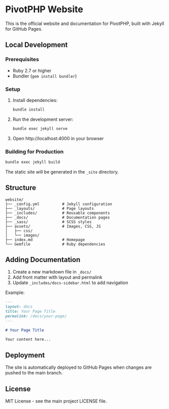 # PivotPHP Website

This is the official website and documentation for PivotPHP, built with Jekyll for GitHub Pages.

## Local Development

### Prerequisites

- Ruby 2.7 or higher
- Bundler (`gem install bundler`)

### Setup

1. Install dependencies:
   ```bash
   bundle install
   ```

2. Run the development server:
   ```bash
   bundle exec jekyll serve
   ```

3. Open http://localhost:4000 in your browser

### Building for Production

```bash
bundle exec jekyll build
```

The static site will be generated in the `_site` directory.

## Structure

```
website/
├── _config.yml          # Jekyll configuration
├── _layouts/            # Page layouts
├── _includes/           # Reusable components
├── _docs/               # Documentation pages
├── _sass/               # SCSS styles
├── assets/              # Images, CSS, JS
│   ├── css/
│   └── images/
├── index.md             # Homepage
└── Gemfile              # Ruby dependencies
```

## Adding Documentation

1. Create a new markdown file in `_docs/`
2. Add front matter with layout and permalink
3. Update `_includes/docs-sidebar.html` to add navigation

Example:
```markdown
---
layout: docs
title: Your Page Title
permalink: /docs/your-page/
---

# Your Page Title

Your content here...
```

## Deployment

The site is automatically deployed to GitHub Pages when changes are pushed to the main branch.

## License

MIT License - see the main project LICENSE file.
